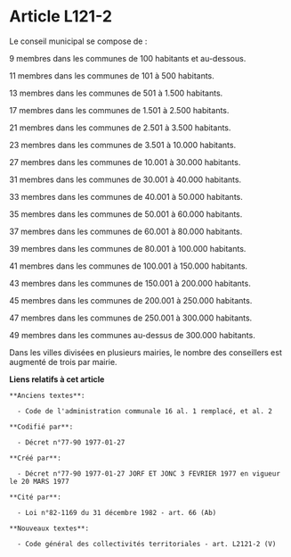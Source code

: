 # Article L121-2

Le conseil municipal se compose de :

9 membres dans les communes de 100 habitants et au-dessous.

11 membres dans les communes de     101 à     500 habitants.

13 membres dans les communes de     501 à   1.500 habitants.

17 membres dans les communes de   1.501 à   2.500 habitants.

21 membres dans les communes de   2.501 à   3.500 habitants.

23 membres dans les communes de   3.501 à  10.000 habitants.

27 membres dans les communes de  10.001 à  30.000 habitants.

31 membres dans les communes de  30.001 à  40.000 habitants.

33 membres dans les communes de  40.001 à  50.000 habitants.

35 membres dans les communes de  50.001 à  60.000 habitants.

37 membres dans les communes de  60.001 à  80.000 habitants.

39 membres dans les communes de  80.001 à 100.000 habitants.

41 membres dans les communes de 100.001 à 150.000 habitants.

43 membres dans les communes de 150.001 à 200.000 habitants.

45 membres dans les communes de 200.001 à 250.000 habitants.

47 membres dans les communes de 250.001 à 300.000 habitants.

49 membres dans les communes au-dessus de 300.000 habitants.

Dans les villes divisées en plusieurs mairies, le nombre des conseillers est augmenté de trois par mairie.

**Liens relatifs à cet article**

	**Anciens textes**:

	  - Code de l'administration communale 16 al. 1 remplacé, et al. 2

	**Codifié par**:

	  - Décret n°77-90 1977-01-27

	**Créé par**:

	  - Décret n°77-90 1977-01-27 JORF ET JONC 3 FEVRIER 1977 en vigueur le 20 MARS 1977

	**Cité par**:

	  - Loi n°82-1169 du 31 décembre 1982 - art. 66 (Ab)

	**Nouveaux textes**:

	  - Code général des collectivités territoriales - art. L2121-2 (V)
